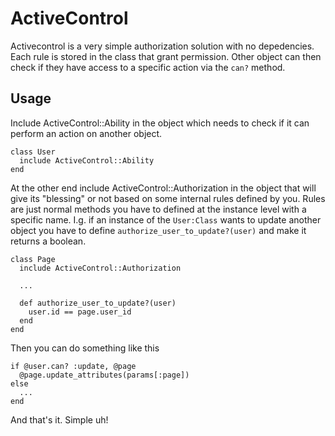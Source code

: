 # ActiveControl

Activecontrol is a very simple authorization solution with no depedencies. Each rule is stored in the class that grant permission. Other object can then check if they have access to a specific action via the `can?` method.

## Usage

Include ActiveControl::Ability in the object which needs to check if it can perform an action on another object.

    class User
      include ActiveControl::Ability
    end

At the other end include ActiveControl::Authorization in the object that will  give its "blessing" or not based on some internal rules defined by you. Rules are just normal methods you have to defined at the instance level with a specific name. I.g. if an instance of the `User:Class` wants to update another object you have to define `authorize_user_to_update?(user)` and make it returns a boolean.

    class Page
      include ActiveControl::Authorization
  
      ...
  
      def authorize_user_to_update?(user)
        user.id == page.user_id
      end
    end

Then you can do something like this

    if @user.can? :update, @page
      @page.update_attributes(params[:page])
    else
      ...
    end

And that's it. Simple uh!

